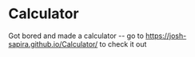 # Calculator
Got bored and made a calculator -- go to https://josh-sapira.github.io/Calculator/ to check it out
